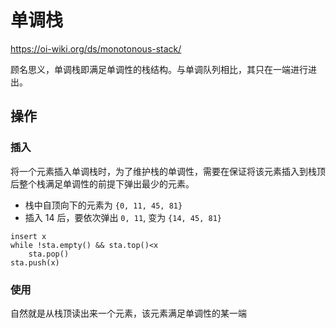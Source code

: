 # 单调栈

https://oi-wiki.org/ds/monotonous-stack/

顾名思义，单调栈即满足单调性的栈结构。与单调队列相比，其只在一端进行进出。

## 操作

### 插入

将一个元素插入单调栈时，为了维护栈的单调性，需要在保证将该元素插入到栈顶后整个栈满足单调性的前提下弹出最少的元素。

-   栈中自顶向下的元素为 `{0, 11, 45, 81}`
-   插入 14 后，要依次弹出 `0, 11`, 变为 `{14, 45, 81}`

```
insert x
while !sta.empty() && sta.top()<x
    sta.pop()
sta.push(x)
```

### 使用

自然就是从栈顶读出来一个元素，该元素满足单调性的某一端
